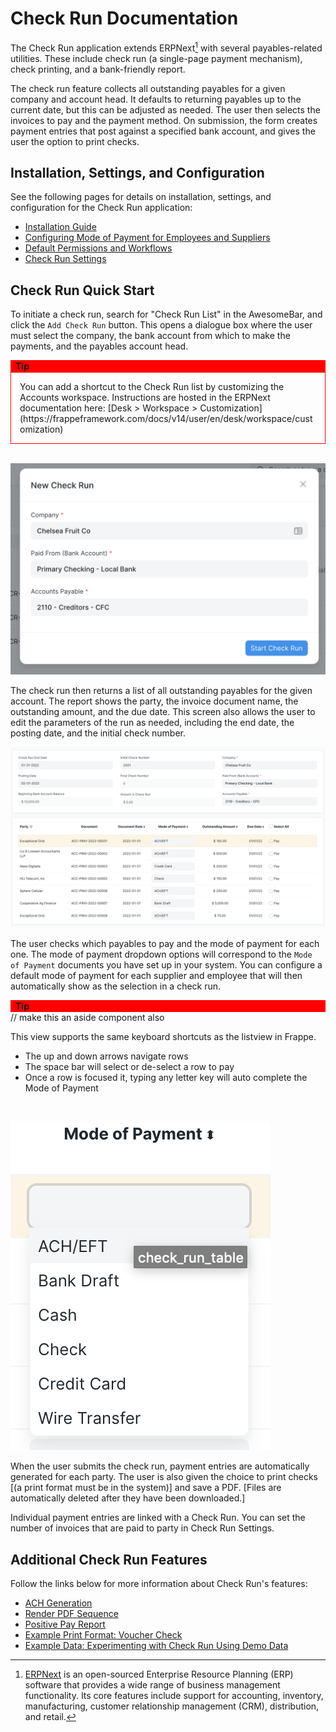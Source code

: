 # Check Run Documentation

The Check Run application extends ERPNext[^1] with several payables-related utilities. These include check run (a single-page payment mechanism), check printing, and a bank-friendly report.

The check run feature collects all outstanding payables for a given company and account head. It defaults to returning payables up to the current date, but this can be adjusted as needed. The user then selects the invoices to pay and the payment method. On submission, the form creates payment entries that post against a specified bank account, and gives the user the option to print checks.

## Installation, Settings, and Configuration

See the following pages for details on installation, settings, and configuration for the Check Run application:

- [Installation Guide](./installationguide.md)
- [Configuring Mode of Payment for Employees and Suppliers](./configuration.md)
- [Default Permissions and Workflows](./permissions.md)
- [Check Run Settings](./settings.md)

## Check Run Quick Start

To initiate a check run, search for "Check Run List" in the AwesomeBar, and click the `Add Check Run` button. This opens a dialogue box where the user must select the company, the bank account from which to make the payments, and the payables account head. 

<div style="font-weight: bold; font-size 140%; background-color: red; border: 1px solid red; padding-left: 0.5em;">Tip</div>
<aside style="padding: 1em; border: 1px solid red">
You can add a shortcut to the Check Run list by customizing the Accounts workspace. Instructions are hosted in the ERPNext documentation here: [Desk > Workspace > Customization](https://frappeframework.com/docs/v14/user/en/desk/workspace/customization)
</aside><br>

![New Check Run dialogue box showing the mandatory fields the user must fill in for Company, Paid From (Bank Account), and Accounts Payable.](./assets/InitiatingCheckRunDialogue.png)

The check run then returns a list of all outstanding payables for the given account. The report shows the party, the invoice document name, the outstanding amount, and the due date. This screen also allows the user to edit the parameters of the run as needed, including the end date, the posting date, and the initial check number.

![Check run parameters and results. The user can edit the Check Run End Date, Posting Date, Initial Check Number, Company, Paid From (Bank Account), and Accounts Payable fields. The Beginning Bank Account Balance, Final Check Number, and Amount in Check Run are calculated. The table shows a list of outstanding payables, with columns for Party, Document, Document Date, Mode of Payment, Outstanding Amount, Due Date, and a check box to Pay.](./assets/CheckRunScreen.png)

The user checks which payables to pay and the mode of payment for each one. The mode of payment dropdown options will correspond to the `Mode of Payment` documents you have set up in your system. You can configure a default mode of payment for each supplier and employee that will then automatically show as the selection in a check run. 

<div style="font-weight: bold; font-size 140%; background-color: red; border: 1px solid red; padding-left: 0.5em;">Tip</div>
// make this an aside component also

This view supports the same keyboard shortcuts as the listview in Frappe.

 - The up and down arrows navigate rows
 - The space bar will select or de-select a row to pay
 - Once a row is focused it, typing any letter key will auto complete the Mode of Payment

<br>

![Detail view of the dropdown menu for the mode of payment. Options include ACH/EFT, Bank Draft, Cash, Check, Credit Card, and Wire Transfer.](./assets/ModeOfPayment.png)

When the user submits the check run, payment entries are automatically generated for each party. The user is also given the choice to print checks [(a print format must be in the system)] and save a PDF. [Files are automatically deleted after they have been downloaded.]

Individual payment entries are linked with a Check Run. You can set the number of invoices that are paid to party in Check Run Settings.

## Additional Check Run Features

Follow the links below for more information about Check Run's features:

- [ACH Generation](./achgeneration.md)
- [Render PDF Sequence](./renderpdfsequence.md)
- [Positive Pay Report](./positivepay.md)
- [Example Print Format: Voucher Check](./exampleprint.md)
- [Example Data: Experimenting with Check Run Using Demo Data](./exampledata.md)

[^1]: [ERPNext](https://erpnext.com/) is an open-sourced Enterprise Resource Planning (ERP) software that provides a wide range of business management functionality. Its core features include support for accounting, inventory, manufacturing, customer relationship management (CRM), distribution, and retail.

